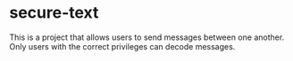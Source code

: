 # secure-text
This is a project that allows users to send messages between one another. Only users with the correct privileges can decode messages.
